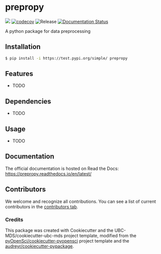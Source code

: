 # prepropy 

![](https://github.com/ja.chang0628/prepropy/workflows/build/badge.svg) [![codecov](https://codecov.io/gh/ja.chang0628/prepropy/branch/main/graph/badge.svg)](https://codecov.io/gh/ja.chang0628/prepropy) ![Release](https://github.com/ja.chang0628/prepropy/workflows/Release/badge.svg) [![Documentation Status](https://readthedocs.org/projects/prepropy/badge/?version=latest)](https://prepropy.readthedocs.io/en/latest/?badge=latest)

A python package for data preprocessing

## Installation

```bash
$ pip install -i https://test.pypi.org/simple/ prepropy
```

## Features

- TODO

## Dependencies

- TODO

## Usage

- TODO

## Documentation

The official documentation is hosted on Read the Docs: https://prepropy.readthedocs.io/en/latest/

## Contributors

We welcome and recognize all contributions. You can see a list of current contributors in the [contributors tab](https://github.com/ja.chang0628/prepropy/graphs/contributors).

### Credits

This package was created with Cookiecutter and the UBC-MDS/cookiecutter-ubc-mds project template, modified from the [pyOpenSci/cookiecutter-pyopensci](https://github.com/pyOpenSci/cookiecutter-pyopensci) project template and the [audreyr/cookiecutter-pypackage](https://github.com/audreyr/cookiecutter-pypackage).
